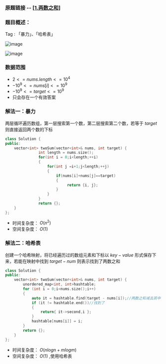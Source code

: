 ### 原题链接 -- [[1.两数之和](https://leetcode.cn/problems/two-sum/)]

### 题目概述：
Tag : 「暴力」、「哈希表」

![image](https://user-images.githubusercontent.com/99656524/196387747-861e15eb-477f-45f8-8bc4-4f4441fa41f6.png)

![image](https://user-images.githubusercontent.com/99656524/196387802-7284024f-4430-4bae-b4dd-6819efb66a87.png)

### 数据范围
* $2 <= nums.length <= 10^4$
* $-10^9 <= nums[i] <= 10^9$
* $-10^9 <= target <= 10^9$
* 只会存在一个有效答案

### 解法一：暴力
两层循环遍历数组，第一层搜索第一个数，第二层搜索第二个数，若等于 $target$ 则直接返回两个数的下标
```cpp
class Solution {
public:
    vector<int> twoSum(vector<int>& nums, int target) {
               int length = nums.size();
               for(int i = 0;i<length;++i)
               {
                   for(int j =i+1;j<length;++j)
                   {
                       if(nums[i]+nums[j]==target)
                       {
                            return {i, j};
                       }
                   }
               }
               return {};
    }
};
```
* 时间复杂度： $O(n^2)$ 
* 空间复杂度： $O(1)$ 

### 解法二：哈希表
创建一个哈希映射，将已经遍历过的数组元素和下标以 $key-value$ 形式保存下来，若能在映射中找到 $target - num$ 则表示找到了两数之和
```cpp
class Solution {
public:
    vector<int> twoSum(vector<int>& nums, int target) {
        unordered_map<int, int>hashtable;
        for (int i = 0;i<nums.size();i++)
        {
            auto it = hashtable.find(target - nums[i]);//两数之和减去其中一个,target-nums[i]为键值
            if (it != hashtable.end())//找到了
            {
                return{ it->second,i };
            }
            hashtable[nums[i]] = i;
        }
        return {};
    }
};
```
* 时间复杂度： $O(nlogn + mlogm)$
* 空间复杂度： $O(1)$ ,使用哈希表

